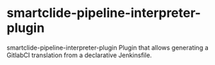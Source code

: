 <!--
   Copyright (C) 2021-2022 KAIROS DS
   
   This program and the accompanying materials are made
   available under the terms of the Eclipse Public License 2.0
   which is available at https://www.eclipse.org/legal/epl-2.0/
   
   SPDX-License-Identifier: EPL-2.0
-->
# smartclide-pipeline-interpreter-plugin
smartclide-pipeline-interpreter-plugin Plugin that allows generating a GitlabCI translation from a declarative Jenkinsfile.
